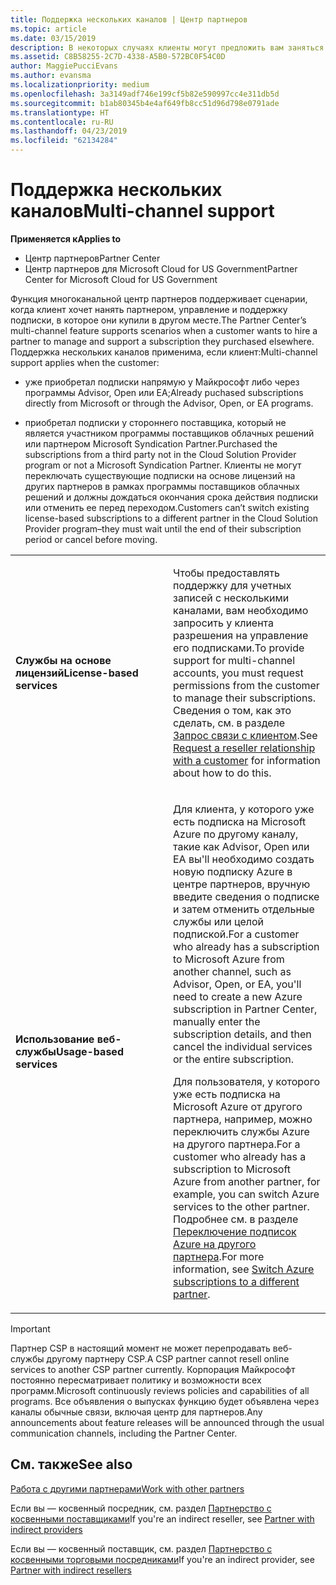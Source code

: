 ```yaml
---
title: Поддержка нескольких каналов | Центр партнеров
ms.topic: article
ms.date: 03/15/2019
description: В некоторых случаях клиенты могут предложить вам заняться подготовкой к работе и поддержкой их подписки, которую они приобрели в другом месте.
ms.assetid: C8B58255-2C7D-4338-A5B0-572BC0F54C0D
author: MaggiePucciEvans
ms.author: evansma
ms.localizationpriority: medium
ms.openlocfilehash: 3a3149adf746e199cf5b82e590997cc4e311db5d
ms.sourcegitcommit: b1ab80345b4e4af649fb8cc51d96d798e0791ade
ms.translationtype: HT
ms.contentlocale: ru-RU
ms.lasthandoff: 04/23/2019
ms.locfileid: "62134284"
---
```

# <a name="multi-channel-support"></a><span data-ttu-id="dfa20-103">Поддержка нескольких каналов</span><span class="sxs-lookup"><span data-stu-id="dfa20-103">Multi-channel support</span></span>

<span data-ttu-id="dfa20-104">**Применяется к**</span><span class="sxs-lookup"><span data-stu-id="dfa20-104">**Applies to**</span></span>

-  <span data-ttu-id="dfa20-105">Центр партнеров</span><span class="sxs-lookup"><span data-stu-id="dfa20-105">Partner Center</span></span>
-  <span data-ttu-id="dfa20-106">Центр партнеров для Microsoft Cloud for US Government</span><span class="sxs-lookup"><span data-stu-id="dfa20-106">Partner Center for Microsoft Cloud for US Government</span></span>


<span data-ttu-id="dfa20-107">Функция многоканальной центр партнеров поддерживает сценарии, когда клиент хочет нанять партнером, управление и поддержку подписки, в которое они купили в другом месте.</span><span class="sxs-lookup"><span data-stu-id="dfa20-107">The Partner Center’s multi-channel feature supports scenarios when a customer wants to hire a partner to manage and support a subscription they purchased elsewhere.</span></span> <span data-ttu-id="dfa20-108">Поддержка нескольких каналов применима, если клиент:</span><span class="sxs-lookup"><span data-stu-id="dfa20-108">Multi-channel support applies when the customer:</span></span>

-   <span data-ttu-id="dfa20-109">уже приобретал подписки напрямую у Майкрософт либо через программы Advisor, Open или EA;</span><span class="sxs-lookup"><span data-stu-id="dfa20-109">Already puchased subscriptions directly from Microsoft or through the Advisor, Open, or EA programs.</span></span>

-   <span data-ttu-id="dfa20-110">приобретал подписки у стороннего поставщика, который не является участником программы поставщиков облачных решений или партнером Microsoft Syndication Partner.</span><span class="sxs-lookup"><span data-stu-id="dfa20-110">Purchased the subscriptions from a third party not in the Cloud Solution Provider program or not a Microsoft Syndication Partner.</span></span> <span data-ttu-id="dfa20-111">Клиенты не могут переключать существующие подписки на основе лицензий на других партнеров в рамках программы поставщиков облачных решений и должны дождаться окончания срока действия подписки или отменить ее перед переходом.</span><span class="sxs-lookup"><span data-stu-id="dfa20-111">Customers can’t switch existing license-based subscriptions to a different partner in the Cloud Solution Provider program–they must wait until the end of their subscription period or cancel before moving.</span></span>


<table>
<colgroup>
<col width="50%" />
<col width="50%" />
</colgroup>
<tbody>
<tr class="odd">
<td><p><span data-ttu-id="dfa20-112"><strong>Службы на основе лицензий</strong></span><span class="sxs-lookup"><span data-stu-id="dfa20-112"><strong>License-based services</strong></span></span></p></td>
<td><p><span data-ttu-id="dfa20-113">Чтобы предоставлять поддержку для учетных записей с несколькими каналами, вам необходимо запросить у клиента разрешения на управление его подписками.</span><span class="sxs-lookup"><span data-stu-id="dfa20-113">To provide support for multi-channel accounts, you must request permissions from the customer to manage their subscriptions.</span></span> <span data-ttu-id="dfa20-114">Сведения о том, как это сделать, см. в разделе <a href="request-a-relationship-with-a-customer.md" data-raw-source="[Request a reseller relationship with a customer](request-a-relationship-with-a-customer.md)">Запрос связи с клиентом</a>.</span><span class="sxs-lookup"><span data-stu-id="dfa20-114">See <a href="request-a-relationship-with-a-customer.md" data-raw-source="[Request a reseller relationship with a customer](request-a-relationship-with-a-customer.md)">Request a reseller relationship with a customer</a> for information about how to do this.</span></span></p></td>
</tr>
<tr class="even">
<td><p><span data-ttu-id="dfa20-115"><strong>Использование веб-службы</strong></span><span class="sxs-lookup"><span data-stu-id="dfa20-115"><strong>Usage-based services</strong></span></span></p></td>
<td>
<p><span data-ttu-id="dfa20-116">Для клиента, у которого уже есть подписка на Microsoft Azure по другому каналу, такие как Advisor, Open или EA вы&#39;ll необходимо создать новую подписку Azure в центре партнеров, вручную введите сведения о подписке и затем отменить отдельные службы или целой подпиской.</span><span class="sxs-lookup"><span data-stu-id="dfa20-116">For a customer who already has a subscription to Microsoft Azure from another channel, such as Advisor, Open, or EA, you&#39;ll need to create a new Azure subscription in Partner Center, manually enter the subscription details, and then cancel the individual services or the entire subscription.</span></span></p>
<p><span data-ttu-id="dfa20-117">Для пользователя, у которого уже есть подписка на Microsoft Azure от другого партнера, например, можно переключить службы Azure на другого партнера.</span><span class="sxs-lookup"><span data-stu-id="dfa20-117">For a customer who already has a subscription to Microsoft Azure from another partner, for example, you can switch Azure services to the other partner.</span></span> <span data-ttu-id="dfa20-118">Подробнее см. в разделе <a href="switch-azure-subscriptions-to-a-different-partner.md" data-raw-source="[Switch Azure subscriptions to a different partner](switch-azure-subscriptions-to-a-different-partner.md)">Переключение подписок Azure на другого партнера</a>.</span><span class="sxs-lookup"><span data-stu-id="dfa20-118">For more information, see <a href="switch-azure-subscriptions-to-a-different-partner.md" data-raw-source="[Switch Azure subscriptions to a different partner](switch-azure-subscriptions-to-a-different-partner.md)">Switch Azure subscriptions to a different partner</a>.</span></span></p>
</td>
</tr>
</tbody>
</table>

> [!IMPORTANT]  
> <span data-ttu-id="dfa20-119">Партнер CSP в настоящий момент не может перепродавать веб-службы другому партнеру CSP.</span><span class="sxs-lookup"><span data-stu-id="dfa20-119">A CSP partner cannot resell online services to another CSP partner currently.</span></span> <span data-ttu-id="dfa20-120">Корпорация Майкрософт постоянно пересматривает политику и возможности всех программ.</span><span class="sxs-lookup"><span data-stu-id="dfa20-120">Microsoft continuously reviews policies and capabilities of all programs.</span></span> <span data-ttu-id="dfa20-121">Все объявления о выпусках функцию будет объявлена через каналы обычные связи, включая центр для партнеров.</span><span class="sxs-lookup"><span data-stu-id="dfa20-121">Any announcements about feature releases will be announced through the usual communication channels, including the Partner Center.</span></span> 

## <a name="see-also"></a><span data-ttu-id="dfa20-122">См. также</span><span class="sxs-lookup"><span data-stu-id="dfa20-122">See also</span></span>

[<span data-ttu-id="dfa20-123">Работа с другими партнерами</span><span class="sxs-lookup"><span data-stu-id="dfa20-123">Work with other partners</span></span>](work-with-other-partners.md)

<span data-ttu-id="dfa20-124">Если вы — косвенный посредник, см. раздел [Партнерство с косвенными поставщиками](indirect-reseller-tasks-in-partner-center.md)</span><span class="sxs-lookup"><span data-stu-id="dfa20-124">If you're an indirect reseller, see [Partner with indirect providers](indirect-reseller-tasks-in-partner-center.md)</span></span>

<span data-ttu-id="dfa20-125">Если вы — косвенный поставщик, см. раздел [Партнерство с косвенными торговыми посредниками](indirect-provider-tasks-in-partner-center.md)</span><span class="sxs-lookup"><span data-stu-id="dfa20-125">If you're an indirect provider, see [Partner with indirect resellers](indirect-provider-tasks-in-partner-center.md)</span></span> 

 

 



